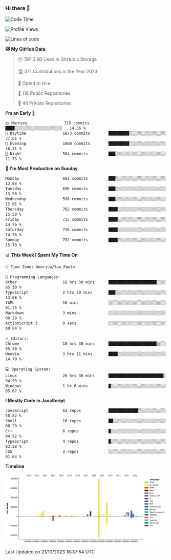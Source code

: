 ### Hi there 👋

<!--START_SECTION:waka-->
![Code Time](http://img.shields.io/badge/Code%20Time-5%2C133%20hrs%205%20mins-blue)

![Profile Views](http://img.shields.io/badge/Profile%20Views-0-blue)

![Lines of code](https://img.shields.io/badge/From%20Hello%20World%20I%27ve%20Written-2.1%20million%20lines%20of%20code-blue)

**🐱 My GitHub Data** 

> 📦 591.3 kB Used in GitHub's Storage 
 > 
> 🏆 371 Contributions in the Year 2023
 > 
> 💼 Opted to Hire
 > 
> 📜 118 Public Repositories 
 > 
> 🔑 48 Private Repositories 
 > 
**I'm an Early 🐤** 

```text
🌞 Morning                715 commits         ████░░░░░░░░░░░░░░░░░░░░░   14.36 % 
🌆 Daytime                1873 commits        █████████░░░░░░░░░░░░░░░░   37.61 % 
🌃 Evening                1808 commits        █████████░░░░░░░░░░░░░░░░   36.31 % 
🌙 Night                  584 commits         ███░░░░░░░░░░░░░░░░░░░░░░   11.73 % 
```
📅 **I'm Most Productive on Sunday** 

```text
Monday                   691 commits         ███░░░░░░░░░░░░░░░░░░░░░░   13.88 % 
Tuesday                  696 commits         ███░░░░░░░░░░░░░░░░░░░░░░   13.98 % 
Wednesday                598 commits         ███░░░░░░░░░░░░░░░░░░░░░░   12.01 % 
Thursday                 762 commits         ████░░░░░░░░░░░░░░░░░░░░░   15.30 % 
Friday                   735 commits         ████░░░░░░░░░░░░░░░░░░░░░   14.76 % 
Saturday                 716 commits         ████░░░░░░░░░░░░░░░░░░░░░   14.38 % 
Sunday                   782 commits         ████░░░░░░░░░░░░░░░░░░░░░   15.70 % 
```


📊 **This Week I Spent My Time On** 

```text
🕑︎ Time Zone: America/Sao_Paulo

💬 Programming Languages: 
Other                    18 hrs 30 mins      █████████████████████░░░░   85.30 % 
TypeScript               2 hrs 50 mins       ███░░░░░░░░░░░░░░░░░░░░░░   13.08 % 
YAML                     16 mins             ░░░░░░░░░░░░░░░░░░░░░░░░░   01.25 % 
Markdown                 3 mins              ░░░░░░░░░░░░░░░░░░░░░░░░░   00.29 % 
ActionScript 3           0 secs              ░░░░░░░░░░░░░░░░░░░░░░░░░   00.04 % 

🔥 Editors: 
Chrome                   18 hrs 30 mins      █████████████████████░░░░   85.30 % 
Neovim                   3 hrs 11 mins       ████░░░░░░░░░░░░░░░░░░░░░   14.70 % 

💻 Operating System: 
Linux                    20 hrs 36 mins      ████████████████████████░   94.93 % 
Windows                  1 hr 6 mins         █░░░░░░░░░░░░░░░░░░░░░░░░   05.07 % 
```

**I Mostly Code in JavaScript** 

```text
JavaScript               62 repos            █████████████░░░░░░░░░░░░   50.82 % 
Shell                    10 repos            ██░░░░░░░░░░░░░░░░░░░░░░░   08.20 % 
C++                      6 repos             █░░░░░░░░░░░░░░░░░░░░░░░░   04.92 % 
TypeScript               4 repos             █░░░░░░░░░░░░░░░░░░░░░░░░   03.28 % 
CSS                      2 repos             ░░░░░░░░░░░░░░░░░░░░░░░░░   01.64 % 
```



**Timeline**

![Lines of Code chart](https://raw.githubusercontent.com/jampow/jampow/master/assets/bar_graph.png)


 Last Updated on 21/10/2023 18:37:54 UTC
<!--END_SECTION:waka-->
